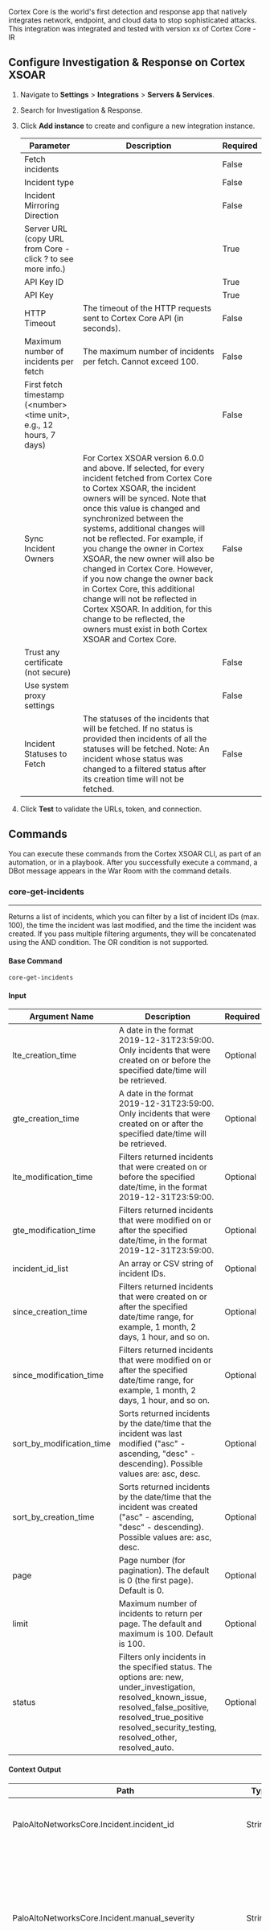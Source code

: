 Cortex Core is the world's first detection and response app that natively integrates network, endpoint, and cloud data to stop sophisticated attacks.
This integration was integrated and tested with version xx of Cortex Core - IR

## Configure Investigation & Response on Cortex XSOAR

1. Navigate to **Settings** > **Integrations** > **Servers & Services**.
2. Search for Investigation & Response.
3. Click **Add instance** to create and configure a new integration instance.

    | **Parameter** | **Description** | **Required** |
    | --- | --- | --- |
    | Fetch incidents |  | False |
    | Incident type |  | False |
    | Incident Mirroring Direction |  | False |
    | Server URL (copy URL from Core - click ? to see more info.) |  | True |
    | API Key ID |  | True |
    | API Key |  | True |
    | HTTP Timeout | The timeout of the HTTP requests sent to Cortex Core API \(in seconds\). | False |
    | Maximum number of incidents per fetch | The maximum number of incidents per fetch. Cannot exceed 100. | False |
    | First fetch timestamp (&lt;number&gt; &lt;time unit&gt;, e.g., 12 hours, 7 days) |  | False |
    | Sync Incident Owners | For Cortex XSOAR version 6.0.0 and above. If selected, for every incident fetched from Cortex Core to Cortex XSOAR, the incident owners will be synced. Note that once this value is changed and synchronized between the systems, additional changes will not be reflected. For example, if you change the owner in Cortex XSOAR, the new owner will also be changed in Cortex Core. However, if you now change the owner back in Cortex Core, this additional change will not be reflected in Cortex XSOAR. In addition, for this change to be reflected, the owners must exist in both Cortex XSOAR and Cortex Core. | False |
    | Trust any certificate (not secure) |  | False |
    | Use system proxy settings |  | False |
    | Incident Statuses to Fetch | The statuses of the incidents that will be fetched. If no status is provided then incidents of all the statuses will be fetched. Note: An incident whose status was changed to a filtered status after its creation time will not be fetched. | False |

4. Click **Test** to validate the URLs, token, and connection.
## Commands
You can execute these commands from the Cortex XSOAR CLI, as part of an automation, or in a playbook.
After you successfully execute a command, a DBot message appears in the War Room with the command details.
### core-get-incidents
***
Returns a list of incidents, which you can filter by a list of incident IDs (max. 100), the time the incident was last modified, and the time the incident was created.
If you pass multiple filtering arguments, they will be concatenated using the AND condition. The OR condition is not supported.


#### Base Command

`core-get-incidents`
#### Input

| **Argument Name** | **Description** | **Required** |
| --- | --- | --- |
| lte_creation_time | A date in the format 2019-12-31T23:59:00. Only incidents that were created on or before the specified date/time will be retrieved. | Optional | 
| gte_creation_time | A date in the format 2019-12-31T23:59:00. Only incidents that were created on or after the specified date/time will be retrieved. | Optional | 
| lte_modification_time | Filters returned incidents that were created on or before the specified date/time, in the format 2019-12-31T23:59:00. | Optional | 
| gte_modification_time | Filters returned incidents that were modified on or after the specified date/time, in the format 2019-12-31T23:59:00. | Optional | 
| incident_id_list | An array or CSV string of incident IDs. | Optional | 
| since_creation_time | Filters returned incidents that were created on or after the specified date/time range, for example, 1 month, 2 days, 1 hour, and so on. | Optional | 
| since_modification_time | Filters returned incidents that were modified on or after the specified date/time range, for example, 1 month, 2 days, 1 hour, and so on. | Optional | 
| sort_by_modification_time | Sorts returned incidents by the date/time that the incident was last modified ("asc" - ascending, "desc" - descending). Possible values are: asc, desc. | Optional | 
| sort_by_creation_time | Sorts returned incidents by the date/time that the incident was created ("asc" - ascending, "desc" - descending). Possible values are: asc, desc. | Optional | 
| page | Page number (for pagination). The default is 0 (the first page). Default is 0. | Optional | 
| limit | Maximum number of incidents to return per page. The default and maximum is 100. Default is 100. | Optional | 
| status | Filters only incidents in the specified status. The options are: new, under_investigation, resolved_known_issue, resolved_false_positive, resolved_true_positive resolved_security_testing, resolved_other, resolved_auto. | Optional | 


#### Context Output

| **Path** | **Type** | **Description** |
| --- | --- | --- |
| PaloAltoNetworksCore.Incident.incident_id | String | Unique ID assigned to each returned incident. | 
| PaloAltoNetworksCore.Incident.manual_severity | String | Incident severity assigned by the user. This does not affect the calculated severity. Can be "low", "medium", "high" | 
| PaloAltoNetworksCore.Incident.manual_description | String | Incident description provided by the user. | 
| PaloAltoNetworksCore.Incident.assigned_user_mail | String | Email address of the assigned user. | 
| PaloAltoNetworksCore.Incident.high_severity_alert_count | String | Number of alerts with the severity HIGH. | 
| PaloAltoNetworksCore.Incident.host_count | number | Number of hosts involved in the incident. | 
| PaloAltoNetworksCore.Incident.core_url | String | A link to the incident view on Core. | 
| PaloAltoNetworksCore.Incident.assigned_user_pretty_name | String | Full name of the user assigned to the incident. | 
| PaloAltoNetworksCore.Incident.alert_count | number | Total number of alerts in the incident. | 
| PaloAltoNetworksCore.Incident.med_severity_alert_count | number | Number of alerts with the severity MEDIUM. | 
| PaloAltoNetworksCore.Incident.user_count | number | Number of users involved in the incident. | 
| PaloAltoNetworksCore.Incident.severity | String | Calculated severity of the incident. Valid values are:
"low","medium","high"
 | 
| PaloAltoNetworksCore.Incident.low_severity_alert_count | String | Number of alerts with the severity LOW. | 
| PaloAltoNetworksCore.Incident.status | String | Current status of the incident. Valid values are: "new","under_investigation","resolved_known_issue","resolved_duplicate","resolved_false_positive","resolved_true_positive","resolved_security_testing" or "resolved_other".
 | 
| PaloAltoNetworksCore.Incident.description | String | Dynamic calculated description of the incident. | 
| PaloAltoNetworksCore.Incident.resolve_comment | String | Comments entered by the user when the incident was resolved. | 
| PaloAltoNetworksCore.Incident.notes | String | Comments entered by the user regarding the incident. | 
| PaloAltoNetworksCore.Incident.creation_time | date | Date and time the incident was created on Core. | 
| PaloAltoNetworksCore.Incident.detection_time | date | Date and time that the first alert occurred in the incident. | 
| PaloAltoNetworksCore.Incident.modification_time | date | Date and time that the incident was last modified. | 

### core-get-incident-extra-data
***
Returns additional data for the specified incident, for example, related alerts, file artifacts, network artifacts, and so on.


#### Base Command

`core-get-incident-extra-data`
#### Input

| **Argument Name** | **Description** | **Required** |
| --- | --- | --- |
| incident_id | The ID of the incident for which to get additional data. | Required | 
| alerts_limit | Maximum number of alerts to return. Default is 1,000. Default is 1000. | Optional | 
| return_only_updated_incident | Return data only if the incident was changed since the last time it was mirrored in to XSOAR.  This flag should be used only from within a Core incident. Default is False. | Optional | 


#### Context Output

| **Path** | **Type** | **Description** |
| --- | --- | --- |
| PaloAltoNetworksCore.Incident.incident_id | String | Unique ID assigned to each returned incident. | 
| PaloAltoNetworksCore.Incident.creation_time | Date | Date and time the incident was created on Core. | 
| PaloAltoNetworksCore.Incident.modification_time | Date | Date and time that the incident was last modified. | 
| PaloAltoNetworksCore.Incident.detection_time | Date | Date and time that the first alert occurred in the incident. | 
| PaloAltoNetworksCore.Incident.status | String | Current status of the incident. Valid values are:
"new","under_investigation","resolved_known_issue","resolved_duplicate","resolved_false_positive","resolved_true_positive","resolved_security_testing","resolved_other" | 
| PaloAltoNetworksCore.Incident.severity | String | Calculated severity of the incident. Valid values are: "low","medium","high" | 
| PaloAltoNetworksCore.Incident.description | String | Dynamic calculated description of the incident. | 
| PaloAltoNetworksCore.Incident.assigned_user_mail | String | Email address of the assigned user. | 
| PaloAltoNetworksCore.Incident.assigned_user_pretty_name | String | Full name of the user assigned to the incident. | 
| PaloAltoNetworksCore.Incident.alert_count | Number | Total number of alerts in the incident. | 
| PaloAltoNetworksCore.Incident.low_severity_alert_count | Number | Number of alerts with the severity LOW. | 
| PaloAltoNetworksCore.Incident.med_severity_alert_count | Number | Number of alerts with the severity MEDIUM. | 
| PaloAltoNetworksCore.Incident.high_severity_alert_count | Number | Number of alerts with the severity HIGH. | 
| PaloAltoNetworksCore.Incident.user_count | Number | Number of users involved in the incident. | 
| PaloAltoNetworksCore.Incident.host_count | Number | Number of hosts involved in the incident | 
| PaloAltoNetworksCore.Incident.notes | Unknown | Comments entered by the user regarding the incident. | 
| PaloAltoNetworksCore.Incident.resolve_comment | String | Comments entered by the user when the incident was resolved. | 
| PaloAltoNetworksCore.Incident.manual_severity | String | Incident severity assigned by the user. This does not affect the calculated severity of low, medium, or high. | 
| PaloAltoNetworksCore.Incident.manual_description | String | Incident description provided by the user. | 
| PaloAltoNetworksCore.Incident.core_url | String | A link to the incident view on Core. | 
| PaloAltoNetworksCore.Incident.starred | Boolean | Incident starred. | 
| PaloAltoNetworksCore.Incident.wildfire_hits.mitre_techniques_ids_and_names | String | Incident Mitre techniques ids and names. | 
| PaloAltoNetworksCore.Incident.wildfire_hits.mitre_tactics_ids_and_names | String | Incident Mitre tactics ids and names. | 
| PaloAltoNetworksCore.Incident.alerts.alert_id | String | Unique ID for each alert. | 
| PaloAltoNetworksCore.Incident.alerts.detection_timestamp | Date | Date and time that the alert occurred. | 
| PaloAltoNetworksCore.Incident.alerts.source | String | Source of the alert. The product/vendor this alert came from. | 
| PaloAltoNetworksCore.Incident.alerts.severity | String | Severity of the alert.Valid values are: "low","medium","high""" | 
| PaloAltoNetworksCore.Incident.alerts.name | String | Calculated name of the alert. | 
| PaloAltoNetworksCore.Incident.alerts.category | String | Category of the alert, for example, Spyware Detected via Anti-Spyware profile. | 
| PaloAltoNetworksCore.Incident.alerts.description | String | Textual description of the alert. | 
| PaloAltoNetworksCore.Incident.alerts.host_ip_list | Unknown | Host IP involved in the alert. | 
| PaloAltoNetworksCore.Incident.alerts.host_name | String | Host name involved in the alert. | 
| PaloAltoNetworksCore.Incident.alerts.user_name | String | User name involved with the alert. | 
| PaloAltoNetworksCore.Incident.alerts.event_type | String | Event type. Valid values are: "Process Execution","Network Event","File Event","Registry Event","Injection Event","Load Image Event","Windows Event Log" | 
| PaloAltoNetworksCore.Incident.alerts.action | String | The action that triggered the alert. Valid values are: "REPORTED", "BLOCKED", "POST_DETECTED", "SCANNED", "DOWNLOAD", "PROMPT_ALLOW", "PROMPT_BLOCK", "DETECTED", "BLOCKED_1", "BLOCKED_2", "BLOCKED_3", "BLOCKED_5", "BLOCKED_6", "BLOCKED_7", "BLOCKED_8", "BLOCKED_9", "BLOCKED_10", "BLOCKED_11", "BLOCKED_13", "BLOCKED_14", "BLOCKED_15", "BLOCKED_16", "BLOCKED_17", "BLOCKED_24", "BLOCKED_25", "DETECTED_0", "DETECTED_4", "DETECTED_18", "DETECTED_19", "DETECTED_20", "DETECTED_21", "DETECTED_22", "DETECTED_23" | 
| PaloAltoNetworksCore.Incident.alerts.action_pretty | String | The action that triggered the alert. Valid values are: "Detected \(Reported\)" "Prevented \(Blocked\)" "Detected \(Post Detected\)" "Detected \(Scanned\)" "Detected \(Download\)" "Detected \(Prompt Allow\)" "Prevented \(Prompt Block\)" "Detected" "Prevented \(Denied The Session\)" "Prevented \(Dropped The Session\)" "Prevented \(Dropped The Session And Sent a TCP Reset\)" "Prevented \(Blocked The URL\)" "Prevented \(Blocked The IP\)" "Prevented \(Dropped The Packet\)" "Prevented \(Dropped All Packets\)" "Prevented \(Terminated The Session And Sent a TCP Reset To Both Sides Of The Connection\)" "Prevented \(Terminated The Session And Sent a TCP Reset To The Client\)" "Prevented \(Terminated The Session And Sent a TCP Reset To The Server\)" "Prevented \(Continue\)" "Prevented \(Block-Override\)" "Prevented \(Override-Lockout\)" "Prevented \(Override\)" "Prevented \(Random-Drop\)" "Prevented \(Silently Dropped The Session With An ICMP Unreachable Message To The Host Or Application\)" "Prevented \(Block\)" "Detected \(Allowed The Session\)" "Detected \(Raised An Alert\)" "Detected \(Syncookie Sent\)" "Detected \(Forward\)" "Detected \(Wildfire Upload Success\)" "Detected \(Wildfire Upload Failure\)" "Detected \(Wildfire Upload Skip\)" "Detected \(Sinkhole\)" | 
| PaloAltoNetworksCore.Incident.alerts.actor_process_image_name | String | Image name. | 
| PaloAltoNetworksCore.Incident.alerts.actor_process_command_line | String | Command line. | 
| PaloAltoNetworksCore.Incident.alerts.actor_process_signature_status | String | Signature status. Valid values are: "Signed" "Invalid Signature" "Unsigned" "Revoked" "Signature Fail" "N/A" "Weak Hash". | 
| PaloAltoNetworksCore.Incident.alerts.actor_process_signature_vendor | String | Singature vendor name. | 
| PaloAltoNetworksCore.Incident.alerts.causality_actor_process_image_name | String | Image name. | 
| PaloAltoNetworksCore.Incident.alerts.causality_actor_process_command_line | String | Command line. | 
| PaloAltoNetworksCore.Incident.alerts.causality_actor_process_signature_status | String | Signature status. Valid values are: "Signed" "Invalid Signature" "Unsigned" "Revoked" "Signature Fail" "N/A" "Weak Hash" | 
| PaloAltoNetworksCore.Incident.alerts.causality_actor_process_signature_vendor | String | Signature vendor. | 
| PaloAltoNetworksCore.Incident.alerts.causality_actor_causality_id | Unknown | Causality id. | 
| PaloAltoNetworksCore.Incident.alerts.action_process_image_name | String | Image name. | 
| PaloAltoNetworksCore.Incident.alerts.action_process_image_command_line | String | Command line. | 
| PaloAltoNetworksCore.Incident.alerts.action_process_image_sha256 | String | Image SHA256. | 
| PaloAltoNetworksCore.Incident.alerts.action_process_signature_status | String | Signature status. Valid values are: "Signed" "Invalid Signature" "Unsigned" "Revoked" "Signature Fail" "N/A" "Weak Hash" | 
| PaloAltoNetworksCore.Incident.alerts.action_process_signature_vendor | String | Signature vendor name. | 
| PaloAltoNetworksCore.Incident.alerts.action_file_path | String | File path. | 
| PaloAltoNetworksCore.Incident.alerts.action_file_md5 | String | File MD5. | 
| PaloAltoNetworksCore.Incident.alerts.action_file_sha256 | String | File SHA256. | 
| PaloAltoNetworksCore.Incident.alerts.action_registry_data | String | Registry data. | 
| PaloAltoNetworksCore.Incident.alerts.action_registry_full_key | String | Registry full key. | 
| PaloAltoNetworksCore.Incident.alerts.action_local_ip | String | Local IP. | 
| PaloAltoNetworksCore.Incident.alerts.action_local_port | Number | Local port. | 
| PaloAltoNetworksCore.Incident.alerts.action_remote_ip | String | Remote IP. | 
| PaloAltoNetworksCore.Incident.alerts.action_remote_port | Number | Remote port. | 
| PaloAltoNetworksCore.Incident.alerts.action_external_hostname | String | External hostname. | 
| PaloAltoNetworksCore.Incident.alerts.fw_app_id | Unknown | Firewall app id. | 
| PaloAltoNetworksCore.Incident.alerts.is_whitelisted | String | Is the alert on allow list. Valid values are: "Yes" "No" | 
| PaloAltoNetworksCore.Incident.alerts.starred | Boolean | Alert starred. | 
| PaloAltoNetworksCore.Incident.network_artifacts.type | String | Network artifact type. | 
| PaloAltoNetworksCore.Incident.network_artifacts.network_remote_port | number | The remote port related to the artifact. | 
| PaloAltoNetworksCore.Incident.network_artifacts.alert_count | number | Number of alerts related to the artifact. | 
| PaloAltoNetworksCore.Incident.network_artifacts.network_remote_ip | String | The remote IP related to the artifact. | 
| PaloAltoNetworksCore.Incident.network_artifacts.is_manual | boolean | Whether the artifact was created by the user \(manually\). | 
| PaloAltoNetworksCore.Incident.network_artifacts.network_domain | String | The domain related to the artifact. | 
| PaloAltoNetworksCore.Incident.network_artifacts.type | String | The artifact type. Valid values are: "META", "GID", "CID", "HASH", "IP", "DOMAIN", "REGISTRY", "HOSTNAME" | 
| PaloAltoNetworksCore.Incident.network_artifacts.network_country | String | The country related to the artifact. | 
| PaloAltoNetworksCore.Incident.file_artifacts.file_signature_status | String | Digital signature status of the file. Valid values are: "SIGNATURE_UNAVAILABLE" "SIGNATURE_SIGNED" "SIGNATURE_INVALID" "SIGNATURE_UNSIGNED" "SIGNATURE_WEAK_HASH" | 
| PaloAltoNetworksCore.Incident.file_artifacts.is_process | boolean | Whether the file artifact is related to a process execution. | 
| PaloAltoNetworksCore.Incident.file_artifacts.file_name | String | Name of the file. | 
| PaloAltoNetworksCore.Incident.file_artifacts.file_wildfire_verdict | String | The file verdict, calculated by Wildfire. Valid values are: "BENIGN" "MALWARE" "GRAYWARE" "PHISING" "UNKNOWN". | 
| PaloAltoNetworksCore.Incident.file_artifacts.alert_count | number | Number of alerts related to the artifact. | 
| PaloAltoNetworksCore.Incident.file_artifacts.is_malicious | boolean | Whether the artifact is malicious, as decided by the Wildfire verdict. | 
| PaloAltoNetworksCore.Incident.file_artifacts.is_manual | boolean | Whether the artifact was created by the user \(manually\). | 
| PaloAltoNetworksCore.Incident.file_artifacts.type | String | The artifact type. Valid values are: "META" "GID" "CID" "HASH" "IP" "DOMAIN" "REGISTRY" "HOSTNAME" | 
| PaloAltoNetworksCore.Incident.file_artifacts.file_sha256 | String | SHA-256 hash of the file. | 
| PaloAltoNetworksCore.Incident.file_artifacts.file_signature_vendor_name | String | File signature vendor name. | 
| Account.Username | String | The username in the relevant system. | 
| Endpoint.Hostname | String | The hostname that is mapped to this endpoint. | 
| File.Path | String | The path where the file is located. | 
| File.MD5 | String | The MD5 hash of the file. | 
| File.SHA256 | String | The SHA256 hash of the file. | 
| File.Name | String | The full file name \(including file extension\). | 
| Process.Name | String | The name of the process. | 
| Process.MD5 | String | The MD5 hash of the process. | 
| Process.SHA256 | String | The SHA256 hash of the process. | 
| Process.PID | String | The PID of the process. | 
| Process.Path | String | The file system path to the binary file. | 
| Process.Start Time | String | The timestamp of the process start time. | 
| Process.CommandLine | String | The full command line \(including arguments\). | 
| IP.Address | String | IP address. | 
| IP.Geo.Country | String | The country in which the IP address is located. | 
| Domain.Name | String | The domain name, for example: "google.com". | 

### core-update-incident
***
Updates one or more fields of a specified incident. Missing fields will be ignored. To remove the assignment for an incident, pass a null value in the assignee email argument.


#### Base Command

`core-update-incident`
#### Input

| **Argument Name** | **Description** | **Required** |
| --- | --- | --- |
| incident_id | Core incident ID. You can get the incident ID from the output of the 'core-get-incidents' command or the 'core-get-incident-extra-details' command. | Required | 
| manual_severity | Severity to assign to the incident (LOW, MEDIUM, or HIGH). Possible values are: HIGH, MEDIUM, LOW. | Optional | 
| assigned_user_mail | Email address of the user to assign to the incident. | Optional | 
| assigned_user_pretty_name | Full name of the user assigned to the incident. | Optional | 
| status | Status of the incident. Valid values are: NEW, UNDER_INVESTIGATION, RESOLVED_KNOWN_ISSUE, RESOLVED_DUPLICATE, RESOLVED_FALSE_POSITIVE, RESOLVED_TRUE_POSITIVE, RESOLVED_SECURITY_TESTING, RESOLVED_OTHER. Possible values are: NEW, UNDER_INVESTIGATION, RESOLVED_KNOWN_ISSUE, RESOLVED_DUPLICATE, RESOLVED_FALSE_POSITIVE, RESOLVED_TRUE_POSITIVE, RESOLVED_SECURITY_TESTING, RESOLVED_OTHER. | Optional | 
| resolve_comment | Comment explaining why the incident was resolved. This should be set when the incident is resolved. | Optional | 
| unassign_user | If true, will remove all assigned users from the incident. Possible values are: true. | Optional | 


#### Context Output

There is no context output for this command.
### core-insert-parsed-alert
***
Upload alert from external alert sources in Cortex Core format. Cortex Core displays alerts that are parsed
successfully in related incidents and views. You can send 600 alerts per minute. Each request can contain a
maximum of 60 alerts.


#### Base Command

`core-insert-parsed-alert`
#### Input

| **Argument Name** | **Description** | **Required** |
| --- | --- | --- |
| product | String value that defines the product. | Required | 
| vendor | String value that defines the product. | Required | 
| local_ip | String value for the source IP address. | Optional | 
| local_port | Integer value for the source port. | Required | 
| remote_ip | String value of the destination IP<br/>address. | Required | 
| remote_port | Integer value for the destination<br/>port. | Required | 
| event_timestamp | Integer value representing the epoch of the time the alert occurred in milliseconds, or a string value in date format 2019-10-23T10:00:00. If not set, the event time will be defined as now. | Optional | 
| severity | String value of alert severity. Valid values are:<br/>Informational, Low, Medium or High. Possible values are: Informational, Low, Medium, High. Default is Medium. | Optional | 
| alert_name | String defining the alert name. | Required | 
| alert_description | String defining the alert description. | Optional | 


#### Context Output

There is no context output for this command.
### core-insert-cef-alerts
***
Upload alerts in CEF format from external alert sources. After you map CEF alert fields to Cortex Core fields, Cortex Core displays the alerts in related incidents and views. You can send 600 requests per minute. Each request can contain a maximum of 60 alerts.


#### Base Command

`core-insert-cef-alerts`
#### Input

| **Argument Name** | **Description** | **Required** |
| --- | --- | --- |
| cef_alerts | List of alerts in CEF format. | Required | 


#### Context Output

There is no context output for this command.
### core-isolate-endpoint
***
Isolates the specified endpoint.


#### Base Command

`core-isolate-endpoint`
#### Input

| **Argument Name** | **Description** | **Required** |
| --- | --- | --- |
| incident_id | Allows to link the response action to the incident that triggered it. | Optional | 
| endpoint_id | The endpoint ID (string) to isolate. You can retrieve the string from the core-get-endpoints command. | Required | 
| suppress_disconnected_endpoint_error | Whether to suppress an error when trying to isolate a disconnected endpoint. When sets to false, an error will be returned. Possible values are: true, false. Default is false. | Optional | 


#### Context Output

| **Path** | **Type** | **Description** |
| --- | --- | --- |
| PaloAltoNetworksCore.Isolation.endpoint_id | String | The endpoint ID. | 

### core-unisolate-endpoint
***
Reverses the isolation of an endpoint.


#### Base Command

`core-unisolate-endpoint`
#### Input

| **Argument Name** | **Description** | **Required** |
| --- | --- | --- |
| incident_id | Allows to link the response action to the incident that triggered it. | Optional | 
| endpoint_id | The endpoint ID (string) for which to reverse the isolation. You can retrieve it from the core-get-endpoints command. | Required | 
| suppress_disconnected_endpoint_error | Whether to suppress an error when trying to unisolate a disconnected endpoint. When sets to false, an error will be returned. Possible values are: true, false. Default is false. | Optional | 


#### Context Output

| **Path** | **Type** | **Description** |
| --- | --- | --- |
| PaloAltoNetworksCore.UnIsolation.endpoint_id | String | Isolates the specified endpoint. | 

### core-get-endpoints
***
Gets a list of endpoints, according to the passed filters. If there are no filters, all endpoints are returned. Filtering by multiple fields will be concatenated using AND condition (OR is not supported). Maximum result set size is 100. Offset is the zero-based number of endpoint from the start of the result set (start by counting from 0).


#### Base Command

`core-get-endpoints`
#### Input

| **Argument Name** | **Description** | **Required** |
| --- | --- | --- |
| endpoint_id_list | A comma-separated list of endpoint IDs. | Optional | 
| dist_name | A comma-separated list of distribution package names or installation package names. <br/>Example: dist_name1,dist_name2. | Optional | 
| ip_list | A comma-separated list of IP addresses.<br/>Example: 8.8.8.8,1.1.1.1. | Optional | 
| group_name | The group name to which the agent belongs.<br/>Example: group_name1,group_name2. | Optional | 
| platform | The endpoint platform. Valid values are\: "windows", "linux", "macos", or "android". . Possible values are: windows, linux, macos, android. | Optional | 
| alias_name | A comma-separated list of alias names.<br/>Examples: alias_name1,alias_name2. | Optional | 
| isolate | Specifies whether the endpoint was isolated or unisolated. Possible values are: isolated, unisolated. | Optional | 
| hostname | Hostname<br/>Example: hostname1,hostname2. | Optional | 
| first_seen_gte | All the agents that were first seen after {first_seen_gte}.<br/>Supported values:<br/>1579039377301 (time in milliseconds)<br/>"3 days" (relative date)<br/>"2019-10-21T23:45:00" (date). | Optional | 
| first_seen_lte | All the agents that were first seen before {first_seen_lte}.<br/>Supported values:<br/>1579039377301 (time in milliseconds)<br/>"3 days" (relative date)<br/>"2019-10-21T23:45:00" (date). | Optional | 
| last_seen_gte | All the agents that were last seen before {last_seen_gte}.<br/>Supported values:<br/>1579039377301 (time in milliseconds)<br/>"3 days" (relative date)<br/>"2019-10-21T23:45:00" (date). | Optional | 
| last_seen_lte | All the agents that were last seen before {last_seen_lte}.<br/>Supported values:<br/>1579039377301 (time in milliseconds)<br/>"3 days" (relative date)<br/>"2019-10-21T23:45:00" (date). | Optional | 
| page | Page number (for pagination). The default is 0 (the first page). Default is 0. | Optional | 
| limit | Maximum number of endpoints to return per page. The default and maximum is 30. Default is 30. | Optional | 
| sort_by | Specifies whether to sort endpoints by the first time or last time they were seen. Can be "first_seen" or "last_seen". Possible values are: first_seen, last_seen. | Optional | 
| sort_order | The order by which to sort results. Can be "asc" (ascending) or "desc" ( descending). Default set to asc. Possible values are: asc, desc. Default is asc. | Optional | 


#### Context Output

| **Path** | **Type** | **Description** |
| --- | --- | --- |
| PaloAltoNetworksCore.Endpoint.endpoint_id | String | The endpoint ID. | 
| PaloAltoNetworksCore.Endpoint.endpoint_name | String | The endpoint name. | 
| PaloAltoNetworksCore.Endpoint.endpoint_type | String | The endpoint type. | 
| PaloAltoNetworksCore.Endpoint.endpoint_status | String | The status of the endpoint. | 
| PaloAltoNetworksCore.Endpoint.os_type | String | The endpoint OS type. | 
| PaloAltoNetworksCore.Endpoint.ip | Unknown | A list of IP addresses. | 
| PaloAltoNetworksCore.Endpoint.users | Unknown | A list of users. | 
| PaloAltoNetworksCore.Endpoint.domain | String | The endpoint domain. | 
| PaloAltoNetworksCore.Endpoint.alias | String | The endpoint's aliases. | 
| PaloAltoNetworksCore.Endpoint.first_seen | Unknown | First seen date/time in Epoch \(milliseconds\). | 
| PaloAltoNetworksCore.Endpoint.last_seen | Date | Last seen date/time in Epoch \(milliseconds\). | 
| PaloAltoNetworksCore.Endpoint.content_version | String | Content version. | 
| PaloAltoNetworksCore.Endpoint.installation_package | String | Installation package. | 
| PaloAltoNetworksCore.Endpoint.active_directory | String | Active directory. | 
| PaloAltoNetworksCore.Endpoint.install_date | Date | Install date in Epoch \(milliseconds\). | 
| PaloAltoNetworksCore.Endpoint.endpoint_version | String | Endpoint version. | 
| PaloAltoNetworksCore.Endpoint.is_isolated | String | Whether the endpoint is isolated. | 
| PaloAltoNetworksCore.Endpoint.group_name | String | The name of the group to which the endpoint belongs. | 
| Endpoint.Hostname | String | The hostname that is mapped to this endpoint. | 
| Endpoint.ID | String | The unique ID within the tool retrieving the endpoint. | 
| Endpoint.IPAddress | String | The IP address of the endpoint. | 
| Endpoint.Domain | String | The domain of the endpoint. | 
| Endpoint.OS | String | The endpoint's operation system. | 
| Account.Username | String | The username in the relevant system. | 
| Account.Domain | String | The domain of the account. | 
| Endpoint.Status | String | The endpoint's status. | 
| Endpoint.IsIsolated | String | The endpoint's isolation status. | 
| Endpoint.MACAddress | String | The endpoint's MAC address. | 
| Endpoint.Vendor | String | The integration name of the endpoint vendor. | 

### core-get-distribution-versions
***
Gets a list of all the agent versions to use for creating a distribution list.


#### Base Command

`core-get-distribution-versions`
#### Input

There are no input arguments for this command.

#### Context Output

| **Path** | **Type** | **Description** |
| --- | --- | --- |
| PaloAltoNetworksCore.DistributionVersions.windows | Unknown | A list of Windows agent versions. | 
| PaloAltoNetworksCore.DistributionVersions.linux | Unknown | A list of Linux agent versions. | 
| PaloAltoNetworksCore.DistributionVersions.macos | Unknown | A list of Mac agent versions. | 

### core-create-distribution
***
Creates an installation package. This is an asynchronous call that returns the distribution ID. This does not mean that the creation succeeded. To confirm that the package has been created, check the status of the distribution by running the Get Distribution Status API.


#### Base Command

`core-create-distribution`
#### Input

| **Argument Name** | **Description** | **Required** |
| --- | --- | --- |
| name | A string representing the name of the installation package. | Required | 
| platform | String, valid values are:<br/>• windows <br/>• linux<br/>• macos <br/>• android. Possible values are: windows, linux, macos, android. | Required | 
| package_type | A string representing the type of package to create.<br/>standalone - An installation for a new agent<br/>upgrade - An upgrade of an agent from ESM. Possible values are: standalone, upgrade. | Required | 
| agent_version | agent_version returned from core-get-distribution-versions. Not required for Android platfom. | Required | 
| description | Information about the package. | Optional | 


#### Context Output

| **Path** | **Type** | **Description** |
| --- | --- | --- |
| PaloAltoNetworksCore.Distribution.id | String | The installation package ID. | 
| PaloAltoNetworksCore.Distribution.name | String | The name of the installation package. | 
| PaloAltoNetworksCore.Distribution.platform | String | The installation OS. | 
| PaloAltoNetworksCore.Distribution.agent_version | String | Agent version. | 
| PaloAltoNetworksCore.Distribution.description | String | Information about the package. | 

### core-get-distribution-url
***
Gets the distribution URL for downloading the installation package.


#### Base Command

`core-get-distribution-url`
#### Input

| **Argument Name** | **Description** | **Required** |
| --- | --- | --- |
| distribution_id | The ID of the installation package.<br/>Copy the distribution_id from the "id" field on Endpoints &gt; Agent Installation page. | Required | 
| package_type | The installation package type. Valid<br/>values are:<br/>• upgrade<br/>• sh - For Linux<br/>• rpm - For Linux<br/>• deb - For Linux<br/>• pkg - For Mac<br/>• x86 - For Windows<br/>• x64 - For Windows. Possible values are: upgrade, sh, rpm, deb, pkg, x86, x64. | Required | 


#### Context Output

| **Path** | **Type** | **Description** |
| --- | --- | --- |
| PaloAltoNetworksCore.Distribution.id | String | Distribution ID. | 
| PaloAltoNetworksCore.Distribution.url | String | URL for downloading the installation package. | 

### core-get-create-distribution-status
***
Gets the status of the installation package.


#### Base Command

`core-get-create-distribution-status`
#### Input

| **Argument Name** | **Description** | **Required** |
| --- | --- | --- |
| distribution_ids | A comma-separated list of distribution IDs to get the status of. | Required | 


#### Context Output

| **Path** | **Type** | **Description** |
| --- | --- | --- |
| PaloAltoNetworksCore.Distribution.id | String | Distribution ID. | 
| PaloAltoNetworksCore.Distribution.status | String | The status of installation package. | 

### core-get-audit-management-logs
***
Gets management logs. You can filter by multiple fields, which will be concatenated using the AND condition (OR is not supported). Maximum result set size is 100. Offset is the zero-based number of management logs from the start of the result set (start by counting from 0).


#### Base Command

`core-get-audit-management-logs`
#### Input

| **Argument Name** | **Description** | **Required** |
| --- | --- | --- |
| email | User’s email address. | Optional | 
| type | The audit log type. Possible values are: REMOTE_TERMINAL, RULES, AUTH, RESPONSE, INCIDENT_MANAGEMENT, ENDPOINT_MANAGEMENT, ALERT_WHITELIST, PUBLIC_API, DISTRIBUTIONS, STARRED_INCIDENTS, POLICY_PROFILES, DEVICE_CONTROL_PROFILE, HOST_FIREWALL_PROFILE, POLICY_RULES, PROTECTION_POLICY, DEVICE_CONTROL_TEMP_EXCEPTIONS, DEVICE_CONTROL_GLOBAL_EXCEPTIONS, GLOBAL_EXCEPTIONS, MSSP, REPORTING, DASHBOARD, BROKER_VM. | Optional | 
| sub_type | The audit log subtype. | Optional | 
| result | Result type. Possible values are: SUCCESS, FAIL, PARTIAL. | Optional | 
| timestamp_gte | Return logs for which the timestamp is after 'log_time_after'.<br/>Supported values:<br/>1579039377301 (time in milliseconds)<br/>"3 days" (relative date)<br/>"2019-10-21T23:45:00" (date). | Optional | 
| timestamp_lte | Return logs for which the timestamp is before the 'log_time_after'.<br/>Supported values:<br/>1579039377301 (time in milliseconds)<br/>"3 days" (relative date)<br/>"2019-10-21T23:45:00" (date). | Optional | 
| page | Page number (for pagination). The default is 0 (the first page). Default is 0. | Optional | 
| limit | Maximum number of audit logs to return per page. The default and maximum is 30. Default is 30. | Optional | 
| sort_by | Specifies the field by which to sort the results. By default the sort is defined as creation-time and DESC. Can be "type", "sub_type", "result", or "timestamp". Possible values are: type, sub_type, result, timestamp. | Optional | 
| sort_order | The sort order. Can be "asc" (ascending) or "desc" (descending). Default set to "desc". Possible values are: asc, desc. Default is desc. | Optional | 


#### Context Output

| **Path** | **Type** | **Description** |
| --- | --- | --- |
| PaloAltoNetworksCore.AuditManagementLogs.AUDIT_ID | Number | Audit log ID. | 
| PaloAltoNetworksCore.AuditManagementLogs.AUDIT_OWNER_NAME | String | Audit owner name. | 
| PaloAltoNetworksCore.AuditManagementLogs.AUDIT_OWNER_EMAIL | String | Audit owner email address. | 
| PaloAltoNetworksCore.AuditManagementLogs.AUDIT_ASSET_JSON | String | Asset JSON. | 
| PaloAltoNetworksCore.AuditManagementLogs.AUDIT_ASSET_NAMES | String | Audit asset names. | 
| PaloAltoNetworksCore.AuditManagementLogs.AUDIT_HOSTNAME | String | Host name. | 
| PaloAltoNetworksCore.AuditManagementLogs.AUDIT_RESULT | String | Audit result. | 
| PaloAltoNetworksCore.AuditManagementLogs.AUDIT_REASON | String | Audit reason. | 
| PaloAltoNetworksCore.AuditManagementLogs.AUDIT_DESCRIPTION | String | Description of the audit. | 
| PaloAltoNetworksCore.AuditManagementLogs.AUDIT_ENTITY | String | Audit entity \(e.g., AUTH, DISTRIBUTIONS\). | 
| PaloAltoNetworksCore.AuditManagementLogs.AUDIT_ENTITY_SUBTYPE | String | Entity subtype \(e.g., Login, Create\). | 
| PaloAltoNetworksCore.AuditManagementLogs.AUDIT_CASE_ID | Number | Audit case ID. | 
| PaloAltoNetworksCore.AuditManagementLogs.AUDIT_INSERT_TIME | Date | Log's insert time. | 

### core-get-audit-agent-reports
***
Gets agent event reports. You can filter by multiple fields, which will be concatenated using the AND condition (OR is not supported). Maximum result set size is 100. Offset is the zero-based number of reports from the start of the result set (start by counting from 0).


#### Base Command

`core-get-audit-agent-reports`
#### Input

| **Argument Name** | **Description** | **Required** |
| --- | --- | --- |
| endpoint_ids | A comma-separated list of endpoint IDs. | Optional | 
| endpoint_names | A comma-separated list of endpoint names. | Optional | 
| type | The report type. Can be "Installation", "Policy", "Action", "Agent Service", "Agent Modules", or "Agent Status". Possible values are: Installation, Policy, Action, Agent Service, Agent Modules, Agent Status. | Optional | 
| sub_type | The report subtype. Possible values are: Install, Uninstall, Upgrade, Local Configuration, Content Update, Policy Update, Process Exception, Hash Exception, Scan, File Retrieval, File Scan, Terminate Process, Isolate, Cancel Isolation, Payload Execution, Quarantine, Restore, Stop, Start, Module Initialization, Local Analysis Model, Local Analysis Feature Extraction, Fully Protected, OS Incompatible, Software Incompatible, Kernel Driver Initialization, Kernel Extension Initialization, Proxy Communication, Quota Exceeded, Minimal Content, Reboot Eequired, Missing Disc Access. | Optional | 
| result | The result type. Can be "Success" or "Fail". If not passed, returns all event reports. Possible values are: Success, Fail. | Optional | 
| timestamp_gte | Return logs that their timestamp is greater than 'log_time_after'.<br/>Supported values:<br/>1579039377301 (time in milliseconds)<br/>"3 days" (relative date)<br/>"2019-10-21T23:45:00" (date). | Optional | 
| timestamp_lte | Return logs for which the timestamp is before the 'timestamp_lte'.<br/><br/>Supported values:<br/>1579039377301 (time in milliseconds)<br/>"3 days" (relative date)<br/>"2019-10-21T23:45:00" (date). | Optional | 
| page | Page number (for pagination). The default is 0 (the first page). Default is 0. | Optional | 
| limit | The maximum number of reports to return. Default and maximum is 30. Default is 30. | Optional | 
| sort_by | The field by which to sort results. Can be "type", "category", "trapsversion", "timestamp", or "domain"). Possible values are: type, category, trapsversion, timestamp, domain. | Optional | 
| sort_order | The sort order. Can be "asc" (ascending) or "desc" (descending). Default is "asc". Possible values are: asc, desc. Default is asc. | Optional | 


#### Context Output

| **Path** | **Type** | **Description** |
| --- | --- | --- |
| PaloAltoNetworksCore.AuditAgentReports.ENDPOINTID | String | Endpoint ID. | 
| PaloAltoNetworksCore.AuditAgentReports.ENDPOINTNAME | String | Endpoint name. | 
| PaloAltoNetworksCore.AuditAgentReports.DOMAIN | String | Agent domain. | 
| PaloAltoNetworksCore.AuditAgentReports.TRAPSVERSION | String | Traps version. | 
| PaloAltoNetworksCore.AuditAgentReports.RECEIVEDTIME | Date | Received time in Epoch time. | 
| PaloAltoNetworksCore.AuditAgentReports.TIMESTAMP | Date | Timestamp in Epoch time. | 
| PaloAltoNetworksCore.AuditAgentReports.CATEGORY | String | Report category \(e.g., Audit\). | 
| PaloAltoNetworksCore.AuditAgentReports.TYPE | String | Report type \(e.g., Action, Policy\). | 
| PaloAltoNetworksCore.AuditAgentReports.SUBTYPE | String | Report subtype \(e.g., Fully Protected,Policy Update,Cancel Isolation\). | 
| PaloAltoNetworksCore.AuditAgentReports.RESULT | String | Report result. | 
| PaloAltoNetworksCore.AuditAgentReports.REASON | String | Report reason. | 
| PaloAltoNetworksCore.AuditAgentReports.DESCRIPTION | String | Agent report description. | 
| Endpoint.ID | String | The unique ID within the tool retrieving the endpoint. | 
| Endpoint.Hostname | String | The hostname that is mapped to this endpoint. | 
| Endpoint.Domain | String | The domain of the endpoint. | 

### core-blacklist-files
***
Block lists requested files which have not already been block listed or added to allow list.


#### Base Command

`core-blacklist-files`
#### Input

| **Argument Name** | **Description** | **Required** |
| --- | --- | --- |
| incident_id | Allows to link the response action to the incident that triggered it. | Optional | 
| hash_list | String that represents a list of hashed files you want to block list. Must be a valid SHA256 hash. | Required | 
| comment | String that represents additional information regarding the action. | Optional | 


#### Context Output

There is no context output for this command.
### core-whitelist-files
***
Adds requested files to allow list if they are not already on block list or allow list.


#### Base Command

`core-whitelist-files`
#### Input

| **Argument Name** | **Description** | **Required** |
| --- | --- | --- |
| incident_id | Allows to link the response action to the incident that triggered it. | Optional | 
| hash_list | String that represents a list of hashed files you want to add to allow list. Must be a valid SHA256 hash. | Required | 
| comment | String that represents additional information regarding the action. | Optional | 


#### Context Output

There is no context output for this command.
### core-quarantine-files
***
Quarantines a file on selected endpoints. You can select up to 1000 endpoints.


#### Base Command

`core-quarantine-files`
#### Input

| **Argument Name** | **Description** | **Required** |
| --- | --- | --- |
| incident_id | Allows to link the response action to the incident that triggered it. | Optional | 
| endpoint_id_list | List of endpoint IDs. | Required | 
| file_path | String that represents the path of the file you want to quarantine. | Required | 
| file_hash | String that represents the file’s hash. Must be a valid SHA256 hash. | Required | 


#### Context Output

There is no context output for this command.
### core-get-quarantine-status
***
Retrieves the quarantine status for a selected file.


#### Base Command

`core-get-quarantine-status`
#### Input

| **Argument Name** | **Description** | **Required** |
| --- | --- | --- |
| endpoint_id | String the represents the endpoint ID. | Required | 
| file_hash | String that represents the file hash. Must be a valid SHA256 hash. | Required | 
| file_path | String that represents the file path. | Required | 


#### Context Output

There is no context output for this command.
### core-restore-file
***
Restores a quarantined file on requested endpoints.


#### Base Command

`core-restore-file`
#### Input

| **Argument Name** | **Description** | **Required** |
| --- | --- | --- |
| incident_id | Allows to link the response action to the incident that triggered it. | Optional | 
| file_hash | String that represents the file in hash. Must be a valid SHA256 hash. | Required | 
| endpoint_id | String that represents the endpoint ID. If you do not enter a specific endpoint ID, the request will run restore on all endpoints which relate to the quarantined file you defined. | Optional | 


#### Context Output

There is no context output for this command.
### core-endpoint-scan
***
Runs a scan on a selected endpoint. To scan all endpoints, run this command with argument all=true. Do note that scanning all the endpoints may cause performance issues and latency.


#### Base Command

`core-endpoint-scan`
#### Input

| **Argument Name** | **Description** | **Required** |
| --- | --- | --- |
| incident_id | Allows to link the response action to the incident that triggered it. | Optional | 
| endpoint_id_list | List of endpoint IDs. | Optional | 
| dist_name | Name of the distribution list. | Optional | 
| gte_first_seen | Epoch timestamp in milliseconds. | Optional | 
| gte_last_seen | Epoch timestamp in milliseconds. | Optional | 
| lte_first_seen | Epoch timestamp in milliseconds. | Optional | 
| lte_last_seen | Epoch timestamp in milliseconds. | Optional | 
| ip_list | List of IP addresses. | Optional | 
| group_name | Name of the endpoint group. | Optional | 
| platform | Type of operating system. Possible values are: windows, linux, macos, android. | Optional | 
| alias | Endpoint alias name. | Optional | 
| isolate | Whether an endpoint has been isolated. Can be "isolated" or "unisolated". Possible values are: isolated, unisolated. | Optional | 
| hostname | Name of the host. | Optional | 
| all | Whether to scan all of the endpoints or not. Default is false. Scanning all of the endpoints may cause performance issues and latency. Possible values are: true, false. Default is false. | Optional | 


#### Context Output

| **Path** | **Type** | **Description** |
| --- | --- | --- |
| PaloAltoNetworksCore.endpointScan.actionId | Number | The action ID of the scan request. | 
| PaloAltoNetworksCore.endpointScan.aborted | Boolean | Was the scan aborted. | 

### core-endpoint-scan-abort
***
Cancel the scan of selected endpoints. A scan can only be aborted if the selected endpoints are Pending or In Progress. To scan all endpoints, run the command with the argument all=true. Note that scanning all of the endpoints may cause performance issues and latency.


#### Base Command

`core-endpoint-scan-abort`
#### Input

| **Argument Name** | **Description** | **Required** |
| --- | --- | --- |
| incident_id | Allows to link the response action to the incident that triggered it. | Optional | 
| endpoint_id_list | List of endpoint IDs. | Optional | 
| dist_name | Name of the distribution list. | Optional | 
| gte_first_seen | Epoch timestamp in milliseconds. | Optional | 
| gte_last_seen | Epoch timestamp in milliseconds. | Optional | 
| lte_first_seen | Epoch timestamp in milliseconds. | Optional | 
| lte_last_seen | Epoch timestamp in milliseconds. | Optional | 
| ip_list | List of IP addresses. | Optional | 
| group_name | Name of the endpoint group. | Optional | 
| platform | Type of operating system. Possible values are: windows, linux, macos, android. | Optional | 
| alias | Endpoint alias name. | Optional | 
| isolate | Whether an endpoint has been isolated. Can be "isolated" or "unisolated". Possible values are: isolated, unisolated. | Optional | 
| hostname | Name of the host. | Optional | 
| all | Whether to scan all of the endpoints or not. Default is false. Note that scanning all of the endpoints may cause performance issues and latency. Possible values are: true, false. Default is false. | Optional | 


#### Context Output

| **Path** | **Type** | **Description** |
| --- | --- | --- |
| PaloAltoNetworksCore.endpointScan.actionId | Unknown | The action id of the abort scan request. | 
| PaloAltoNetworksCore.endpointScan.aborted | Boolean | Was the scan aborted. | 

### get-mapping-fields
***
Get mapping fields from remote incident. Please note that this method will not update the current incident, it's here for debugging purposes.


#### Base Command

`get-mapping-fields`
#### Input

There are no input arguments for this command.

#### Context Output

There is no context output for this command.
### get-remote-data
***
Get remote data from a remote incident. Please note that this method will not update the current incident, it's here for debugging purposes.


#### Base Command

`get-remote-data`
#### Input

| **Argument Name** | **Description** | **Required** |
| --- | --- | --- |
| id | The remote incident id. | Required | 
| lastUpdate | UTC timestamp in seconds. The incident is only updated if it was modified after the last update time. Default is 0. | Optional | 


#### Context Output

There is no context output for this command.
### get-modified-remote-data
***
Get the list of incidents that were modified since the last update. Please note that this method is here for debugging purposes. get-modified-remote-data is used as part of a Mirroring feature, which is available since version 6.1.


#### Base Command

`get-modified-remote-data`
#### Input

| **Argument Name** | **Description** | **Required** |
| --- | --- | --- |
| lastUpdate | Date string representing the local time.The incident is only returned if it was modified after the last update time. | Optional | 


#### Context Output

There is no context output for this command.
### core-get-policy
***
Gets the policy name for a specific endpoint.


#### Base Command

`core-get-policy`
#### Input

| **Argument Name** | **Description** | **Required** |
| --- | --- | --- |
| endpoint_id | The endpoint ID. Can be retrieved by running the core-get-endpoints command. | Required | 


#### Context Output

| **Path** | **Type** | **Description** |
| --- | --- | --- |
| PaloAltoNetworksCore.Policy | string | The policy allocated with the endpoint. | 
| PaloAltoNetworksCore.Policy.policy_name | string | Name of the policy allocated with the endpoint. | 
| PaloAltoNetworksCore.Policy.endpoint_id | string | Endpoint ID. | 

### core-get-scripts
***
Gets a list of scripts available in the scripts library.


#### Base Command

`core-get-scripts`
#### Input

| **Argument Name** | **Description** | **Required** |
| --- | --- | --- |
| script_name | A comma-separated list of the script names. | Optional | 
| description | A comma-separated list of the script descriptions. | Optional | 
| created_by | A comma-separated list of the users who created the script. | Optional | 
| limit | The maximum number of scripts returned to the War Room. Default is 50. | Optional | 
| offset | (Int) Offset in the data set. Default is 0. | Optional | 
| windows_supported | Whether the script can be executed on a Windows operating system. Possible values are: true, false. | Optional | 
| linux_supported | Whether the script can be executed on a Linux operating system. Possible values are: true, false. | Optional | 
| macos_supported | Whether the script can be executed on a Mac operating system. Possible values are: true, false. | Optional | 
| is_high_risk | Whether the script has a high-risk outcome. Possible values are: true, false. | Optional | 


#### Context Output

| **Path** | **Type** | **Description** |
| --- | --- | --- |
| PaloAltoNetworksCore.Scripts | Unknown | The scripts command results. | 
| PaloAltoNetworksCore.Scripts.script_id | Unknown | Script ID. | 
| PaloAltoNetworksCore.Scripts.name | string | Name of the script. | 
| PaloAltoNetworksCore.Scripts.description | string | Description of the script. | 
| PaloAltoNetworksCore.Scripts.modification_date | Unknown | Timestamp of when the script was last modified. | 
| PaloAltoNetworksCore.Scripts.created_by | string | Name of the user who created the script. | 
| PaloAltoNetworksCore.Scripts.windows_supported | boolean | Whether the script can be executed on a Windows operating system. | 
| PaloAltoNetworksCore.Scripts.linux_supported | boolean | Whether the script can be executed on a Linux operating system. | 
| PaloAltoNetworksCore.Scripts.macos_supported | boolean | Whether the script can be executed on Mac operating system. | 
| PaloAltoNetworksCore.Scripts.is_high_risk | boolean | Whether the script has a high-risk outcome. | 
| PaloAltoNetworksCore.Scripts.script_uid | string | Globally Unique Identifier of the script, used to identify the script when executing. | 

### core-delete-endpoints
***
Deletes selected endpoints in the Cortex Core app. You can delete up to 1000 endpoints.


#### Base Command

`core-delete-endpoints`
#### Input

| **Argument Name** | **Description** | **Required** |
| --- | --- | --- |
| endpoint_ids | Comma-separated list of endpoint IDs. You can retrieve the endpoint IDs from the core-get-endpoints command. | Required | 


#### Context Output

There is no context output for this command.
### core-get-endpoint-device-control-violations
***
Gets a list of device control violations filtered by selected fields. You can retrieve up to 100 violations.


#### Base Command

`core-get-endpoint-device-control-violations`
#### Input

| **Argument Name** | **Description** | **Required** |
| --- | --- | --- |
| endpoint_ids | Comma-separated list of endpoint IDs. You can retrieve the endpoint IDs from the core-get-endpoints command. | Optional | 
| type | Type of violation. Possible values are: "cd-rom", "disk drive", "floppy disk", and "portable device". Possible values are: cd-rom, disk drive, floppy disk, portable device. | Optional | 
| timestamp_gte | Timestamp of the violation. Violations that are greater than or equal to this timestamp will be returned. Values can be in either ISO date format, relative time, or epoch timestamp. For example:  "2019-10-21T23:45:00" (ISO date format), "3 days ago" (relative time) 1579039377301 (epoch time). | Optional | 
| timestamp_lte | Timestamp of the violation. Violations that are less than or equal to this timestamp will be returned. Values can be in either ISO date format, relative time, or epoch timestamp. For example:  "2019-10-21T23:45:00" (ISO date format), "3 days ago" (relative time) 1579039377301 (epoch time). | Optional | 
| ip_list | Comma-separated list of IP addresses. | Optional | 
| vendor | Name of the vendor. | Optional | 
| vendor_id | Vendor ID. | Optional | 
| product | Name of the product. | Optional | 
| product_id | Product ID. | Optional | 
| serial | Serial number. | Optional | 
| hostname | Hostname. | Optional | 
| violation_id_list | Comma-separated list of violation IDs. | Optional | 
| username | Username. | Optional | 


#### Context Output

| **Path** | **Type** | **Description** |
| --- | --- | --- |
| PaloAltoNetworksCore.EndpointViolations | Unknown | Endpoint violations command results. | 
| PaloAltoNetworksCore.EndpointViolations.violations | Unknown | A list of violations. | 
| PaloAltoNetworksCore.EndpointViolations.violations.os_type | string | Type of the operating system. | 
| PaloAltoNetworksCore.EndpointViolations.violations.hostname | string | Hostname of the violation. | 
| PaloAltoNetworksCore.EndpointViolations.violations.username | string | Username of the violation. | 
| PaloAltoNetworksCore.EndpointViolations.violations.ip | string | IP address of the violation. | 
| PaloAltoNetworksCore.EndpointViolations.violations.timestamp | number | Timestamp of the violation. | 
| PaloAltoNetworksCore.EndpointViolations.violations.violation_id | number | Violation ID. | 
| PaloAltoNetworksCore.EndpointViolations.violations.type | string | Type of violation. | 
| PaloAltoNetworksCore.EndpointViolations.violations.vendor_id | string | Vendor ID of the violation. | 
| PaloAltoNetworksCore.EndpointViolations.violations.vendor | string | Name of the vendor of the violation. | 
| PaloAltoNetworksCore.EndpointViolations.violations.product_id | string | Product ID of the violation. | 
| PaloAltoNetworksCore.EndpointViolations.violations.product | string | Name of the product of the violation. | 
| PaloAltoNetworksCore.EndpointViolations.violations.serial | string | Serial number of the violation. | 
| PaloAltoNetworksCore.EndpointViolations.violations.endpoint_id | string | Endpoint ID of the violation. | 

### core-retrieve-files
***
Retrieves files from selected endpoints. You can retrieve up to 20 files, from no more than 10 endpoints. At least one endpoint ID and one file path are necessary in order to run the command. After running this command, you can use the core-action-status-get command with returned action_id, to check the action status.


#### Base Command

`core-retrieve-files`
#### Input

| **Argument Name** | **Description** | **Required** |
| --- | --- | --- |
| incident_id | Allows to link the response action to the incident that triggered it. | Optional | 
| endpoint_ids | Comma-separated list of endpoint IDs. | Required | 
| windows_file_paths | A comma-separated list of file paths on the Windows platform. | Optional | 
| linux_file_paths | A comma-separated list of file paths on the Linux platform. | Optional | 
| mac_file_paths | A comma-separated list of file paths on the Mac platform. | Optional | 
| generic_file_path | A comma-separated list of file paths in any platform. Can be used instead of the mac/windows/linux file paths. The order of the files path list must be parellel to the endpoints list order, therefore, the first file path in the list is related to the first endpoint and so on. | Optional | 


#### Context Output

| **Path** | **Type** | **Description** |
| --- | --- | --- |
| PaloAltoNetworksCore.RetrievedFiles.action_id | string | ID of the action to retrieve files from selected endpoints. | 

### core-retrieve-file-details
***
View the file retrieved by the core-retrieve-files command according to the action ID. Before running this command, you can use the core-action-status-get command to check if this action completed successfully.


#### Base Command

`core-retrieve-file-details`
#### Input

| **Argument Name** | **Description** | **Required** |
| --- | --- | --- |
| action_id | Action ID retrieved from the core-retrieve-files command. | Required | 


#### Context Output

| **Path** | **Type** | **Description** |
| --- | --- | --- |
| File | Unknown | The file details command results. | 
| File.Name | String | The full file name \(including the file extension\). | 
| File.EntryID | String | The ID for locating the file in the War Room. | 
| File.Size | Number | The size of the file in bytes. | 
| File.MD5 | String | The MD5 hash of the file. | 
| File.SHA1 | String | The SHA1 hash of the file. | 
| File.SHA256 | String | The SHA256 hash of the file. | 
| File.SHA512 | String | The SHA512 hash of the file. | 
| File.Extension | String | The file extension. For example: "xls". | 
| File.Type | String | The file type, as determined by libmagic \(same as displayed in file entries\). | 

### core-get-script-metadata
***
Gets the full definition of a specific script in the scripts library.


#### Base Command

`core-get-script-metadata`
#### Input

| **Argument Name** | **Description** | **Required** |
| --- | --- | --- |
| script_uid | Unique identifier of the script, returned by the core-get-scripts command. | Required | 


#### Context Output

| **Path** | **Type** | **Description** |
| --- | --- | --- |
| PaloAltoNetworksCore.ScriptMetadata | Unknown | The script metadata command results. | 
| PaloAltoNetworksCore.ScriptMetadata.script_id | number | Script ID. | 
| PaloAltoNetworksCore.ScriptMetadata.name | string | Script name. | 
| PaloAltoNetworksCore.ScriptMetadata.description | string | Script description. | 
| PaloAltoNetworksCore.ScriptMetadata.modification_date | unknown | Timestamp of when the script was last modified. | 
| PaloAltoNetworksCore.ScriptMetadata.created_by | string | Name of the user who created the script. | 
| PaloAltoNetworksCore.ScriptMetadata.is_high_risk | boolean | Whether the script has a high-risk outcome. | 
| PaloAltoNetworksCore.ScriptMetadata.windows_supported | boolean | Whether the script can be executed on a Windows operating system. | 
| PaloAltoNetworksCore.ScriptMetadata.linux_supported | boolean | Whether the script can be executed on a Linux operating system. | 
| PaloAltoNetworksCore.ScriptMetadata.macos_supported | boolean | Whether the script can be executed on a Mac operating system. | 
| PaloAltoNetworksCore.ScriptMetadata.entry_point | string | Name of the entry point selected for the script. An empty string indicates  the script defined as just run. | 
| PaloAltoNetworksCore.ScriptMetadata.script_input | string | Name and type for the specified entry point. | 
| PaloAltoNetworksCore.ScriptMetadata.script_output_type | string | Type of the output. | 
| PaloAltoNetworksCore.ScriptMetadata.script_output_dictionary_definitions | Unknown | If the script_output_type is a dictionary, an array with friendly name, name, and type for each output. | 

### core-get-script-code
***
Gets the code of a specific script in the script library.


#### Base Command

`core-get-script-code`
#### Input

| **Argument Name** | **Description** | **Required** |
| --- | --- | --- |
| script_uid | Unique identifier of the script, returned by the core-get-scripts command. | Required | 


#### Context Output

| **Path** | **Type** | **Description** |
| --- | --- | --- |
| PaloAltoNetworksCore.ScriptCode | Unknown | The script code command results. | 
| PaloAltoNetworksCore.ScriptCode.code | string | The code of a specific script in the script library. | 
| PaloAltoNetworksCore.ScriptCode.script_uid | string | Unique identifier of the script. | 

### core-action-status-get
***
Retrieves the status of the requested actions according to the action ID.


#### Base Command

`core-action-status-get`
#### Input

| **Argument Name** | **Description** | **Required** |
| --- | --- | --- |
| action_id | The action ID of the selected request. After performing an action, you will receive an action ID. | Required | 


#### Context Output

| **Path** | **Type** | **Description** |
| --- | --- | --- |
| PaloAltoNetworksCore.GetActionStatus | Unknown | The action status command results. | 
| PaloAltoNetworksCore.GetActionStatus.endpoint_id | string | Endpoint ID. | 
| PaloAltoNetworksCore.GetActionStatus.status | string | The status of the specific endpoint ID. | 
| PaloAltoNetworksCore.GetActionStatus.action_id | number | The specified action ID. | 

### core-run-script
***
Initiates a new endpoint script execution action using a script from the script library.


#### Base Command

`core-run-script`
#### Input

| **Argument Name** | **Description** | **Required** |
| --- | --- | --- |
| incident_id | Allows to link the response action to the incident that triggered it. | Optional | 
| endpoint_ids | Comma-separated list of endpoint IDs. Can be retrieved by running the core-get-endpoints command. | Required | 
| script_uid | Unique identifier of the script. Can be retrieved by running the core-get-scripts command. | Required | 
| parameters | Dictionary contains the parameter name as key and its value for this execution as the value. For example, {"param1":"param1_value","param2":"param2_value"}. | Optional | 
| timeout | The timeout in seconds for this execution. Default is 600. | Optional | 


#### Context Output

| **Path** | **Type** | **Description** |
| --- | --- | --- |
| PaloAltoNetworksCore.ScriptRun.action_id | Number | ID of the action initiated. | 
| PaloAltoNetworksCore.ScriptRun.endpoints_count | Number | Number of endpoints the action was initiated on. | 

### core-run-snippet-code-script
***
Initiates a new endpoint script execution action using the provided snippet code.


#### Base Command

`core-run-snippet-code-script`
#### Input

| **Argument Name** | **Description** | **Required** |
| --- | --- | --- |
| incident_id | Allows to link the response action to the incident that triggered it. | Optional | 
| endpoint_ids | Comma-separated list of endpoint IDs. Can be retrieved by running the core-get-endpoints command. | Required | 
| snippet_code | Section of a script you want to initiate on an endpoint (e.g., print("7")). | Required | 


#### Context Output

| **Path** | **Type** | **Description** |
| --- | --- | --- |
| PaloAltoNetworksCore.ScriptRun.action_id | Number | ID of the action initiated. | 
| PaloAltoNetworksCore.ScriptRun.endpoints_count | Number | Number of endpoints the action was initiated on. | 

### core-get-script-execution-status
***
Retrieves the status of a script execution action.


#### Base Command

`core-get-script-execution-status`
#### Input

| **Argument Name** | **Description** | **Required** |
| --- | --- | --- |
| action_id | Action IDs retrieved from the core-run-script command. | Required | 


#### Context Output

| **Path** | **Type** | **Description** |
| --- | --- | --- |
| PaloAltoNetworksCore.ScriptStatus.general_status | String | General status of the action, considering the status of all the endpoints. | 
| PaloAltoNetworksCore.ScriptStatus.error_message | String | Error message regarding permissions for running APIs or the action doesn’t exist. | 
| PaloAltoNetworksCore.ScriptStatus.endpoints_timeout | Number | Number of endpoints in "timeout" status. | 
| PaloAltoNetworksCore.ScriptStatus.action_id | Number | ID of the action initiated. | 
| PaloAltoNetworksCore.ScriptStatus.endpoints_pending_abort | Number | Number of endpoints in "pending abort" status. | 
| PaloAltoNetworksCore.ScriptStatus.endpoints_pending | Number | Number of endpoints in "pending" status. | 
| PaloAltoNetworksCore.ScriptStatus.endpoints_in_progress | Number | Number of endpoints in "in progress" status. | 
| PaloAltoNetworksCore.ScriptStatus.endpoints_failed | Number | Number of endpoints in "failed" status. | 
| PaloAltoNetworksCore.ScriptStatus.endpoints_expired | Number | Number of endpoints in "expired" status. | 
| PaloAltoNetworksCore.ScriptStatus.endpoints_completed_successfully | Number | Number of endpoints in "completed successfully" status. | 
| PaloAltoNetworksCore.ScriptStatus.endpoints_canceled | Number | Number of endpoints in "canceled" status. | 
| PaloAltoNetworksCore.ScriptStatus.endpoints_aborted | Number | Number of endpoints in "aborted" status. | 

### core-get-script-execution-results
***
Retrieve the results of a script execution action.


#### Base Command

`core-get-script-execution-results`
#### Input

| **Argument Name** | **Description** | **Required** |
| --- | --- | --- |
| action_id | Action IDs retrieved from the core-run-script command. | Required | 


#### Context Output

| **Path** | **Type** | **Description** |
| --- | --- | --- |
| PaloAltoNetworksCore.ScriptResult.action_id | Number | ID of the action initiated. | 
| PaloAltoNetworksCore.ScriptResult.results.retrieved_files | Number | Number of successfully retrieved files. | 
| PaloAltoNetworksCore.ScriptResult.results.endpoint_ip_address | String | Endpoint IP address. | 
| PaloAltoNetworksCore.ScriptResult.results.endpoint_name | String | Number of successfully retrieved files. | 
| PaloAltoNetworksCore.ScriptResult.results.failed_files | Number | Number of files failed to retrieve. | 
| PaloAltoNetworksCore.ScriptResult.results.endpoint_status | String | Endpoint status. | 
| PaloAltoNetworksCore.ScriptResult.results.domain | String | Domain to which the endpoint belongs. | 
| PaloAltoNetworksCore.ScriptResult.results.endpoint_id | String | Endpoint ID. | 
| PaloAltoNetworksCore.ScriptResult.results.execution_status | String | Execution status of this endpoint. | 
| PaloAltoNetworksCore.ScriptResult.results.return_value | String | Value returned by the script in case the type is not a dictionary. | 
| PaloAltoNetworksCore.ScriptResult.results.standard_output | String | The STDOUT and the STDERR logged by the script during the execution. | 
| PaloAltoNetworksCore.ScriptResult.results.retention_date | Date | Timestamp in which the retrieved files will be deleted from the server. | 

### core-get-script-execution-result-files
***
Gets the files retrieved from a specific endpoint during a script execution.


#### Base Command

`core-get-script-execution-result-files`
#### Input

| **Argument Name** | **Description** | **Required** |
| --- | --- | --- |
| action_id | Action ID retrieved from the core-run-script command. | Required | 
| endpoint_id | Endpoint ID. Can be retrieved by running the core-get-endpoints command. | Required | 


#### Context Output

| **Path** | **Type** | **Description** |
| --- | --- | --- |
| File.Size | String | The size of the file. | 
| File.SHA1 | String | The SHA1 hash of the file. | 
| File.SHA256 | String | The SHA256 hash of the file. | 
| File.SHA512 | String | The SHA512 hash of the file. | 
| File.Name | String | The name of the file. | 
| File.SSDeep | String | The SSDeep hash of the file. | 
| File.EntryID | String | EntryID of the file | 
| File.Info | String | Information about the file. | 
| File.Type | String | The file type. | 
| File.MD5 | String | The MD5 hash of the file. | 
| File.Extension | String | The extension of the file. | 

### core-run-script-execute-commands
***
Initiate a new endpoint script execution of shell commands.


#### Base Command

`core-run-script-execute-commands`
#### Input

| **Argument Name** | **Description** | **Required** |
| --- | --- | --- |
| incident_id | Allows to link the response action to the incident that triggered it. | Optional | 
| endpoint_ids | Comma-separated list of endpoint IDs. Can be retrieved by running the core-get-endpoints command. | Required | 
| commands | Comma-separated list of shell commands to execute. | Required | 
| timeout | The timeout in seconds for this execution. Default is 600. | Optional | 


#### Context Output

| **Path** | **Type** | **Description** |
| --- | --- | --- |
| PaloAltoNetworksCore.ScriptRun.action_id | Number | ID of the action initiated. | 
| PaloAltoNetworksCore.ScriptRun.endpoints_count | Number | Number of endpoints the action was initiated on. | 

### core-run-script-delete-file
***
Initiates a new endpoint script execution to delete the specified file.


#### Base Command

`core-run-script-delete-file`
#### Input

| **Argument Name** | **Description** | **Required** |
| --- | --- | --- |
| incident_id | Allows to link the response action to the incident that triggered it. | Optional | 
| endpoint_ids | Comma-separated list of endpoint IDs. Can be retrieved by running the core-get-endpoints command. | Required | 
| file_path | Paths of the files to delete, in a comma-separated list. Paths of the files to check for existence. All of the given file paths will run on all of the endpoints. | Required | 
| timeout | The timeout in seconds for this execution. Default is 600. | Optional | 


#### Context Output

| **Path** | **Type** | **Description** |
| --- | --- | --- |
| PaloAltoNetworksCore.ScriptRun.action_id | Number | ID of the action initiated. | 
| PaloAltoNetworksCore.ScriptRun.endpoints_count | Number | Number of endpoints the action was initiated on. | 

### core-run-script-file-exists
***
Initiates a new endpoint script execution to check if file exists.


#### Base Command

`core-run-script-file-exists`
#### Input

| **Argument Name** | **Description** | **Required** |
| --- | --- | --- |
| incident_id | Allows to link the response action to the incident that triggered it. | Optional | 
| endpoint_ids | Comma-separated list of endpoint IDs. Can be retrieved by running the core-get-endpoints command. | Required | 
| file_path | Paths of the files to check for existence, in a comma-separated list. All of the given file paths will run on all of the endpoints. | Required | 
| timeout | The timeout in seconds for this execution. Default is 600. | Optional | 


#### Context Output

| **Path** | **Type** | **Description** |
| --- | --- | --- |
| PaloAltoNetworksCore.ScriptRun.action_id | Number | ID of the action initiated. | 
| PaloAltoNetworksCore.ScriptRun.endpoints_count | Number | Number of endpoints the action was initiated on. | 

### core-run-script-kill-process
***
Initiates a new endpoint script execution kill process.


#### Base Command

`core-run-script-kill-process`
#### Input

| **Argument Name** | **Description** | **Required** |
| --- | --- | --- |
| incident_id | Allows to link the response action to the incident that triggered it. | Optional | 
| endpoint_ids | Comma-separated list of endpoint IDs. Can be retrieved by running the core-get-endpoints command. | Required | 
| process_name | Names of processes to kill. Will kill all of the given processes on all of the endpoints. | Required | 
| timeout | The timeout in seconds for this execution. Default is 600. | Optional | 


#### Context Output

| **Path** | **Type** | **Description** |
| --- | --- | --- |
| PaloAltoNetworksCore.ScriptRun.action_id | Number | ID of the action initiated. | 
| PaloAltoNetworksCore.ScriptRun.endpoints_count | Number | Number of endpoints the action was initiated on. | 

### endpoint
***
Returns information about an endpoint.


#### Base Command

`endpoint`
#### Input

| **Argument Name** | **Description** | **Required** |
| --- | --- | --- |
| id | The endpoint ID. | Optional | 
| ip | The endpoint IP address. | Optional | 
| hostname | The endpoint hostname. | Optional | 


#### Context Output

| **Path** | **Type** | **Description** |
| --- | --- | --- |
| Endpoint.Hostname | String | The endpoint's hostname. | 
| Endpoint.OS | String | The endpoint's operation system. | 
| Endpoint.IPAddress | String | The endpoint's IP address. | 
| Endpoint.ID | String | The endpoint's ID. | 
| Endpoint.Status | String | The endpoint's status. | 
| Endpoint.IsIsolated | String | The endpoint's isolation status. | 
| Endpoint.MACAddress | String | The endpoint's MAC address. | 
| Endpoint.Vendor | String | The integration name of the endpoint vendor. | 

### core-get-endpoints-by-status
***
Returns the number of the connected\disconnected endpoints.


#### Base Command

`core-get-endpoints-by-status`
#### Input

| **Argument Name** | **Description** | **Required** |
| --- | --- | --- |
| status | The status of the endpoint to filter. Possible values are: connected, disconnected, lost, uninstalled. | Required | 
| last_seen_gte | All the agents that were last seen before {last_seen_gte}. Supported<br/>        values: 1579039377301 (time in milliseconds) "3 days" (relative date) "2019-10-21T23:45:00"<br/>        (date). | Optional | 
| last_seen_lte | All the agents that were last seen before {last_seen_lte}. Supported<br/>        values: 1579039377301 (time in milliseconds) "3 days" (relative date) "2019-10-21T23:45:00"<br/>        (date). | Optional | 


#### Context Output

| **Path** | **Type** | **Description** |
| --- | --- | --- |
| PaloAltoNetworksCore.EndpointsStatus.status | String | The endpoint's status. | 
| PaloAltoNetworksCore.EndpointsStatus.count | Number | The number of endpoint's with this status. | 

### core-get-cloud-original-alerts
***
Returns information about each alert ID.


#### Base Command

`core-get-cloud-original-alerts`
#### Input

| **Argument Name** | **Description** | **Required** |
| --- | --- | --- |
| alert_ids | A comma-separated list of alert IDs. | Required | 


#### Context Output

| **Path** | **Type** | **Description** |
| --- | --- | --- |
| PaloAltoNetworksCore.OriginalAlert.event._time | String | The timestamp of the occurence of the event. | 
| PaloAltoNetworksCore.OriginalAlert.event.vendor | String | Vendor name. | 
| PaloAltoNetworksCore.OriginalAlert.event.event_timestamp | Number | Event timestamp. | 
| PaloAltoNetworksCore.OriginalAlert.event.event_type | Number | Event type \(static 500\). | 
| PaloAltoNetworksCore.OriginalAlert.event.cloud_provider | String | The cloud provider - GCP, AZURE, or AWS. | 
| PaloAltoNetworksCore.OriginalAlert.event.project | String | The project in which the event occurred. | 
| PaloAltoNetworksCore.OriginalAlert.event.cloud_provider_event_id | String | The ID given to the event by the cloud provider, if the ID exists. | 
| PaloAltoNetworksCore.OriginalAlert.event.cloud_correlation_id | String | The ID the cloud provider is using to aggregate events that are part of the same general event. | 
| PaloAltoNetworksCore.OriginalAlert.event.operation_name_orig | String | The name of the operation that occurred, as supplied by the cloud provider. | 
| PaloAltoNetworksCore.OriginalAlert.event.operation_name | String | The normalized name of the operation performed by the event. | 
| PaloAltoNetworksCore.OriginalAlert.event.identity_orig | String | Contains the original identity related fields as provided by the cloud provider. | 
| PaloAltoNetworksCore.OriginalAlert.event.identity_name | String | The name of the identity that initiated the action. | 
| PaloAltoNetworksCore.OriginalAlert.event.identity_uuid | String | Same as identity_name but also contains the UUID of the identity if it exists. | 
| PaloAltoNetworksCore.OriginalAlert.event.identity_type | String | An enum representing the type of the identity. | 
| PaloAltoNetworksCore.OriginalAlert.event.identity_sub_type | String | An enum representing the sub-type of the identity, respective to its identity_type. | 
| PaloAltoNetworksCore.OriginalAlert.event.identity_invoked_by_name | String | The name of the identity that invoked the action as it appears in the log. | 
| PaloAltoNetworksCore.OriginalAlert.event.identity_invoked_by_uuid | String | The UUID of the identity that invoked the action as it appears in the log. | 
| PaloAltoNetworksCore.OriginalAlert.event.identity_invoked_by_type | String | An enum that represents the type of identity event that invoked the action. | 
| PaloAltoNetworksCore.OriginalAlert.event.identity_invoked_by_sub_type | String | An enum that represents the respective sub_type of the type of identity \(identity_type\) that has invoked the action. | 
| PaloAltoNetworksCore.OriginalAlert.event.operation_status | String | Status of whether the operation has succeed or failed, if provided. | 
| PaloAltoNetworksCore.OriginalAlert.event.operation_status_orig | String | The operation status code as it appears in the log, including lookup from code number to code name. | 
| PaloAltoNetworksCore.OriginalAlert.event.operation_status_orig_code | String | The operation status code as it appears in the log. | 
| PaloAltoNetworksCore.OriginalAlert.event.operation_status_reason_provided | String | Description of the error, if the log record indicates an error and the cloud provider supplied the reason. | 
| PaloAltoNetworksCore.OriginalAlert.event.resource_type | String | The normalized type of the service that emitted the log row. | 
| PaloAltoNetworksCore.OriginalAlert.event.resource_type_orig | String | The type of the service that omitted the log as provided by the cloud provider. | 
| PaloAltoNetworksCore.OriginalAlert.event.resource_sub_type | String | The sub-type respective to the resource_type field, normalized across all cloud providers. | 
| PaloAltoNetworksCore.OriginalAlert.event.resource_sub_type_orig | String | The sub-type of the service that emitted this log row as provided by the cloud provider. | 
| PaloAltoNetworksCore.OriginalAlert.event.region | String | The cloud region of the resource that emitted the log. | 
| PaloAltoNetworksCore.OriginalAlert.event.zone | String | The availability zone of the resource that emitted the log. | 
| PaloAltoNetworksCore.OriginalAlert.event.referenced_resource | String | The cloud resource referenced in the audit log. | 
| PaloAltoNetworksCore.OriginalAlert.event.referenced_resource_name | String | Same as referenced_resource but provides only the substring that represents the resource name instead of the full asset ID. | 
| PaloAltoNetworksCore.OriginalAlert.event.referenced_resources_count | Number | The number of extracted resources referenced in this audit log. | 
| PaloAltoNetworksCore.OriginalAlert.event.user_agent | String | The user agent provided in the call to the API of the cloud provider. | 
| PaloAltoNetworksCore.OriginalAlert.event.caller_ip | String | The IP of the caller that performed the action in the log. | 
| PaloAltoNetworksCore.OriginalAlert.event.caller_ip_geolocation | String | The geolocation associated with the caller_ip's value. | 
| PaloAltoNetworksCore.OriginalAlert.event.caller_ip_asn | Number | The ASN of the caller_ip's value. | 
| PaloAltoNetworksCore.OriginalAlert.event.caller_project | String | The project of the caller entity. | 
| PaloAltoNetworksCore.OriginalAlert.event.raw_log | Unknown | The raw log that is being normalized. | 
| PaloAltoNetworksCore.OriginalAlert.event.log_name | String | The name of the log that contains the log row. | 
| PaloAltoNetworksCore.OriginalAlert.event.caller_ip_asn_org | String | The organization associated with the ASN of the caller_ip's value. | 
| PaloAltoNetworksCore.OriginalAlert.event.event_base_id | String | Event base ID. | 
| PaloAltoNetworksCore.OriginalAlert.event.ingestion_time | String | Ingestion time. | 
